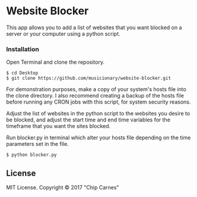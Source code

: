 # Website Blocker

This app allows you to add a list of websites that you want blocked on a server or your computer using a python script.

### Installation

Open Terminal and clone the repository.  
```
$ cd Desktop
$ git clone https://github.com/musicionary/website-blocker.git
```

For demonstration purposes, make a copy of your system's hosts file into the clone directory.  I also recommend creating a backup of the hosts file before running any CRON jobs with this script, for system security reasons.  

Adjust the list of websites in the python script to the websites you desire to be blocked, and adjust the start time and end time variables for the timeframe that you want the sites blocked.

Run blocker.py in terminal which alter your hosts file depending on the time parameters set in the file.
```
$ python blocker.py
```


License
-------

MIT License. Copyright &copy; 2017 "Chip Carnes"
